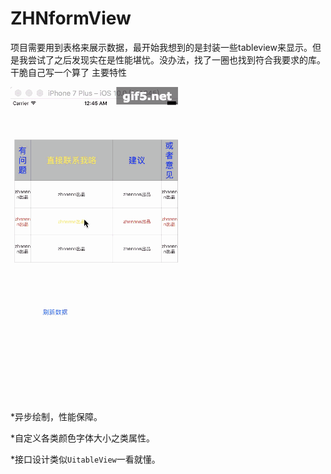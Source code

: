 # ZHNformView
项目需要用到表格来展示数据，最开始我想到的是封装一些tableview来显示。但是我尝试了之后发现实在是性能堪忧。没办法，找了一圈也找到符合我要求的库。干脆自己写一个算了
主要特性

![image](https://raw.githubusercontent.com/zhnnnnn/ZHNformView/master/form.gif)


*异步绘制，性能保障。

*自定义各类颜色字体大小之类属性。

*接口设计类似`UitableView`一看就懂。
